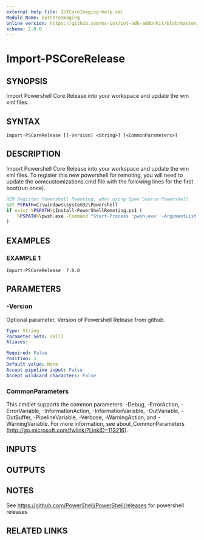 ```yaml
---
external help file: IoTCoreImaging-help.xml
Module Name: IoTCoreImaging
online version: https://github.com/ms-iot/iot-adk-addonkit/blob/master/Tools/IoTCoreImaging/Docs/Import-PSCoreRelease.md
schema: 2.0.0
---
```


# Import-PSCoreRelease

## SYNOPSIS
Import Powershell Core Release into your workspace and update the wm xml files.

## SYNTAX

```
Import-PSCoreRelease [[-Version] <String>] [<CommonParameters>]
```

## DESCRIPTION
Import Powershell Core Release into your workspace and update the wm xml files. To register this new powershell for remoting, you will need to update the oemcustomizations.cmd file with the following lines for the first boot(run once).

```cmd
REM Register Powershell Remoting, when using Open Source Powershell
set PSPATH=C:\windows\system32\Powershell
if exist %PSPATH%\Install-PowerShellRemoting.ps1 (
    %PSPATH%\pwsh.exe -Command "Start-Process 'pwsh.exe' -ArgumentList '-ExecutionPolicy Unrestricted -File %PSPATH%\Install-PowerShellRemoting.ps1 -Verb runAs"
)
```

## EXAMPLES

### EXAMPLE 1
```
Import-PSCoreRelease  7.0.0
```

## PARAMETERS

### -Version
Optional parameter, Version of Powershell Release from github.

```yaml
Type: String
Parameter Sets: (All)
Aliases:

Required: False
Position: 1
Default value: None
Accept pipeline input: False
Accept wildcard characters: False
```

### CommonParameters
This cmdlet supports the common parameters: -Debug, -ErrorAction, -ErrorVariable, -InformationAction, -InformationVariable, -OutVariable, -OutBuffer, -PipelineVariable, -Verbose, -WarningAction, and -WarningVariable.
For more information, see about_CommonParameters (http://go.microsoft.com/fwlink/?LinkID=113216).

## INPUTS

## OUTPUTS

## NOTES
See https://github.com/PowerShell/PowerShell/releases for powershell releases

## RELATED LINKS
